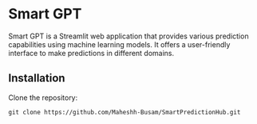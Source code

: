 # Smart GPT

Smart GPT is a Streamlit web application that provides various prediction capabilities using machine learning models. It offers a user-friendly interface to make predictions in different domains.

## Installation

Clone the repository:

` git clone https://github.com/Maheshh-Busam/SmartPredictionHub.git `
